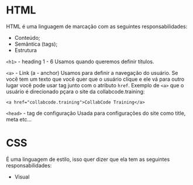 # HTML

HTML é uma linguagem de marcação com as seguintes responsabilidades:

- Conteúdo;
- Semântica (tags);
- Estrutura

`<h1>` - heading 1 - 6
Usamos quando queremos definir títulos.

`<a>` - Link (a - anchor)
Usamos para definir a navegação do usuário.
Se você tem um texto que você quer que o usuário clique
e ele vá para outro lugar você pode usar tag junto com
o atributo `href`. Exemplo de `<a>` que o usuário é direcionado pçara o site
da collabcode.training:

```
<a href="collabcode.training">CollabCode Training</a>

```

`<head>` - tag de configuração
Usada para configurações do site como title, meta etc... 

# CSS

É uma linguagem de estilo, isso quer dizer que ela tem as seguintes responsabilidades:

- Visual
